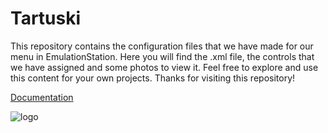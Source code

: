 # Tartuski
This repository contains the configuration files that we have made for our menu in EmulationStation. Here you will find the .xml file, the controls that we have assigned and some photos to view it. Feel free to explore and use this content for your own projects. Thanks for visiting this repository!

<a href=https://github.com/TartuskiJose/Tartuski/wiki/Documentation>Documentation</a>

![logo](https://user-images.githubusercontent.com/131180909/232873510-12d8862e-e4c5-4d65-8426-947bdf2ee675.png)
